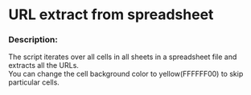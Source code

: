 # URL extract from spreadsheet

### Description:
The script iterates over all cells in all sheets in a spreadsheet file and extracts all the URLs.  
You can change the cell background color to yellow(FFFFFF00) to skip particular cells.
